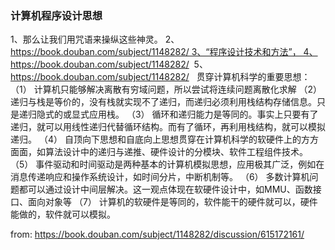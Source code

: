 

### 计算机程序设计思想

1、那么让我们用咒语来操纵这些神灵。 
2、https://book.douban.com/subject/1148282/ 3、“程序设计技术和方法”， 4、https://book.douban.com/subject/1148282/  5、https://book.douban.com/subject/1148282/   贯穿计算机科学的重要思想：
（1） 计算机只能够解决离散有穷域问题，所以尝试将连续问题离散化求解
（2） 递归与栈是等价的，没有栈就实现不了递归，而递归必须利用栈结构存储信息。只是递归隐式的或显式应用栈。
（3） 循环和递归能力是等同的。事实上只要有了递归，就可以用线性递归代替循环结构。而有了循环，再利用栈结构，就可以模拟递归。
（4） 自顶向下思想和自底向上思想贯穿在计算机科学的软硬件上的方方面面，如算法设计中的递归与递推、硬件设计的分模块、软件工程组件技术。
（5） 事件驱动和时间驱动是两种基本的计算机模拟思想，应用极其广泛，例如在消息传递响应和操作系统设计，如时间分片，中断机制等。
（6） 多数计算机问题都可以通过设计中间层解决。这一观点体现在软硬件设计中，如MMU、函数接口、面向对象等
（7） 计算机的软硬件是等同的，软件能干的硬件就可以，硬件能做的，软件就可以模拟。  

from: https://book.douban.com/subject/1148282/discussion/615172161/

